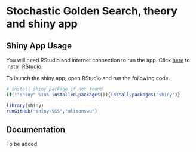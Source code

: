 # Stochastic Golden Search, theory and shiny app


## Shiny App Usage
You will need RStudio and internet connection to run the app. Click [here](https://www.rstudio.com/home/) to install RStudio.

To launch the shiny app, open RStudio and run the following code. 

```R
# install shiny package if not found
if(!"shiny" %in% installed.packages()){install.packages("shiny")}

library(shiny)
runGitHub("shiny-SGS","alisonswu")
```

## Documentation
To be added 

